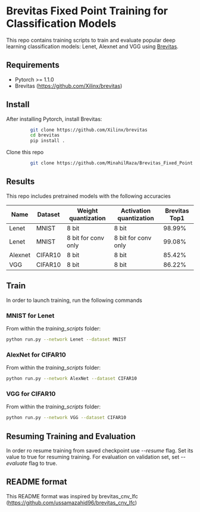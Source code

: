 # Brevitas Fixed Point Training for Classification Models

This repo contains training scripts to train and evaluate popular deep learning classification models: Lenet, Alexnet and VGG using [Brevitas](https://github.com/Xilinx/brevitas).

## Requirements
- Pytorch >= 1.1.0
- Brevitas (https://github.com/Xilinx/brevitas)

## Install
After installing Pytorch, install Brevitas:

```bash
         git clone https://github.com/Xilinx/brevitas
         cd brevitas
         pip install .
```

Clone this repo

```bash
         git clone https://github.com/MinahilRaza/Brevitas_Fixed_Point.git
```

## Results

This repo includes pretrained models with the following accuracies


| Name     | Dataset  | Weight quantization | Activation quantization | Brevitas Top1 |
|----------|----------|---------------------|-------------------------|---------------|
| Lenet    |  MNIST   |        8 bit        |         8 bit           |    98.99%     |
| Lenet    |  MNIST   | 8 bit for conv only |   8 bit for conv only   |    99.08%     |
| Alexnet  |  CIFAR10 |        8 bit        |         8 bit           |    85.42%     |
| VGG      |  CIFAR10 |        8 bit        |         8 bit           |    86.22%     |

## Train

In order to launch training, run the following commands

### MNIST for Lenet

From within the *training_scripts* folder:

```bash
python run.py --network Lenet --dataset MNIST
```

### AlexNet for CIFAR10

From within the *training_scripts* folder:

```bash
python run.py --network AlexNet --dataset CIFAR10
```

### VGG for CIFAR10

From within the *training_scripts* folder:

```bash
python run.py --network VGG --dataset CIFAR10
```

## Resuming Training and Evaluation

In order ro resume training from saved checkpoint use *--resume* flag. Set its value to true for resuming training.
For evaluation on validation set, set *--evaluate* flag to true.

## README format
This README format was inspired by brevitas_cnv_lfc (https://github.com/ussamazahid96/brevitas_cnv_lfc)
